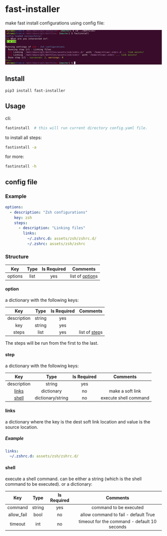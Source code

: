 fast-installer
==============

make fast install configurations using config file:

![Image](https://github.com/IamShobe/fast-installer/blob/master/example.PNG?raw=true)

## Install
```bash
pip3 install fast-installer
```

## Usage

cli:
```bash
fastinstall  # this will run current directory config.yaml file.
```

to install all steps:
```bash
fastisntall -a
```

for more:
```bash
fastinstall -h
```


## config file

### Example
```yaml
options:
  - description: "Zsh configurations"
    key: zsh
    steps:
      - description: "Linking files"
        links:
          ~/.zshrc.d: assets/zsh/zshrc.d/
          ~/.zshrc: assets/zsh/zshrc
```

### Structure

Key                 | Type        | Is Required |  Comments
:-----------:       |:-----------:|:-----------:|:---------:
options             | list        |    yes      |  list of [option](#option)s


#### option
a dictionary with the following keys:

Key          | Type        | Is Required |  Comments
:-----------:|:-----------:|:-----------:|:---------:
description  | string      |    yes      |
key          | string      |    yes      |
steps        | list        |    yes      |  list of [step](#step)s

The steps will be run from the first to the last.

#### step
a dictionary with the following keys:

Key            | Type              | Is Required |  Comments
:-----------:  |:-----------:      |:-----------:|:---------:
description    | string            |    yes      |
[links](#links)| dictionary        |    no       |   make a soft link
[shell](#shell)| dictionary/string | no          | execute shell command


#### links
a dictionary where the key is the dest soft link location and value is the source location.

##### Example
```yaml
links:
  ~/.zshrc.d: assets/zsh/zshrc.d/
```

#### shell
execute a shell command.
can be either a string (which is the shell command to be executed).
or a dictionary:

Key            | Type              | Is Required |  Comments
:-----------:  |:-----------:      |:-----------:|:---------:
command        | string            |    yes      |   command to be executed
allow_fail     | bool              |    no       |   allow command to fail - default True
timeout        | int               |    no       |   timeout for the command - default 10 seconds


